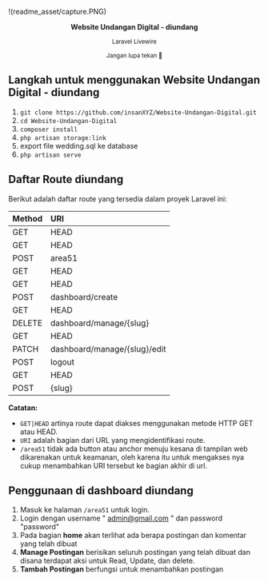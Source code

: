 !(readme_asset/capture.PNG)
<p align="center"><strong>Website Undangan Digital - diundang</strong></p>
<p align="center"><sub>Laravel Livewire</sub></p>
<p align="center"><sub>Jangan lupa tekan 🌟</sub></p>

## Langkah untuk menggunakan Website Undangan Digital - diundang

1. ```git clone https://github.com/insanXYZ/Website-Undangan-Digital.git```
2. ```cd Website-Undangan-Digital```
3. ```composer install```
4. ```php artisan storage:link```
5. export file wedding.sql ke database
6. ```php artisan serve```

## Daftar Route diundang

Berikut adalah daftar route yang tersedia dalam proyek Laravel ini:

| Method       | URI                                     |
|:-------------|:----------------------------------------|
| GET|HEAD     | /                                       |
| GET|HEAD     | area51                                  |
| POST         | area51                                  |
| GET|HEAD     | dashboard                               |
| GET|HEAD     | dashboard/create                        |
| POST         | dashboard/create                        |
| GET|HEAD     | dashboard/manage                        |
| DELETE       | dashboard/manage/{slug}                 |
| GET|HEAD     | dashboard/manage/{slug}/edit            |
| PATCH        | dashboard/manage/{slug}/edit            |
| POST         | logout                                  |
| GET|HEAD     | {slug}                                  |
| POST         | {slug}                                  |

**Catatan:**
- `GET|HEAD` artinya route dapat diakses menggunakan metode HTTP GET atau HEAD.
- `URI` adalah bagian dari URL yang mengidentifikasi route.
- `/area51` tidak ada button atau anchor menuju kesana di tampilan web dikarenakan untuk keamanan, oleh karena itu untuk mengakses nya cukup menambahkan URI tersebut ke bagian akhir di url.

## Penggunaan di dashboard diundang

1. Masuk ke halaman ```/area51``` untuk login.
2. Login dengan username " admin@gmail.com " dan password "password"
3. Pada bagian **home** akan terlihat ada berapa postingan dan komentar yang telah dibuat
4. **Manage Postingan** berisikan seluruh postingan yang telah dibuat dan disana terdapat aksi untuk Read, Update, dan delete.
5. **Tambah Postingan** berfungsi untuk menambahkan postingan
